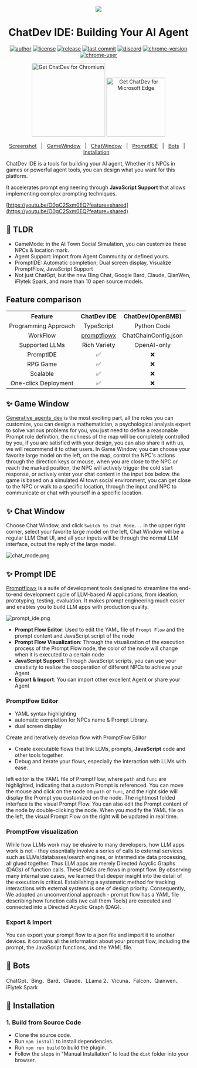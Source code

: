 <p align="center">
    <img src="./screenshots/chatdev.svg">
</p>
<h1 align="center">ChatDev IDE: Building Your AI Agent</h1>

<div align="center">

[![author][author-image]][author-url]
[![license][license-image]][license-url]
[![release][release-image]][release-url]
[![last commit][last-commit-image]][last-commit-url]
[![discord][discord-image]][discord-url]
[![chrome-version][chrome-image]][chrome-url]
[![chrome-user][chrome-user-image]][chrome-user-url]

<a href="https://chrome.google.com/webstore/detail/chatdev-visualize-your-ai/dopllopmmfnghbahgbdejnkebfcmomej?utm_source=github"><img src="./screenshots/chrome-logo.png" width="200" alt="Get ChatDev for Chromium"></a>
<a href="https://microsoftedge.microsoft.com/addons/detail/ceoneifbmcdiihmgfjeodiholmbpmibm?utm_source=github"><img src="./screenshots/edge-logo.png" width="160" alt="Get ChatDev for Microsoft Edge"></a>


[Screenshot](#-screenshot) &nbsp;&nbsp;|&nbsp;&nbsp; [GameWindow](#-game-window) &nbsp;&nbsp;|&nbsp;&nbsp; [ChatWindow](#-chat-window) &nbsp;&nbsp;|&nbsp;&nbsp; [PromptIDE](#-prompt-ide) &nbsp;&nbsp;|&nbsp;&nbsp; [Bots](#-bots) &nbsp;&nbsp;|&nbsp;&nbsp; [Installation](#-installation) &nbsp;&nbsp;

[author-image]: https://img.shields.io/badge/author-10cl-blue.svg
[author-url]: https://github.com/10cl
[license-image]: https://img.shields.io/github/license/10cl/chatdev?color=blue
[license-url]: https://github.com/10cl/chatdev/blob/main/LICENSE
[release-image]: https://img.shields.io/github/v/release/10cl/chatdev?color=blue
[release-url]: https://github.com/10cl/chatdev/releases/latest
[last-commit-image]: https://img.shields.io/github/last-commit/10cl/chatdev?label=last%20commit
[last-commit-url]: https://github.com/10cl/chatdev/commits
[discord-image]: https://img.shields.io/discord/977885982579884082?logo=discord
[discord-url]: https://discord.gg/fdjWfgGPjb
[chrome-url]: https://chromewebstore.google.com/detail/chatdev-ide-building-your/dopllopmmfnghbahgbdejnkebfcmomej
[chrome-image]: https://img.shields.io/chrome-web-store/v/dopllopmmfnghbahgbdejnkebfcmomej
[chrome-user-url]: https://chromewebstore.google.com/detail/chatdev-ide-building-your/dopllopmmfnghbahgbdejnkebfcmomej
[chrome-user-image]: https://img.shields.io/chrome-web-store/users/dopllopmmfnghbahgbdejnkebfcmomej

</div>

ChatDev IDE is a tools for building your AI agent, Whether it's NPCs in games or powerful agent tools, you can design what you want for this platform.

It accelerates prompt engineering through **JavaScript Support** that allows implementing complex prompting techniques.

[https://youtu.be/O0gC2Sxm0EQ?feature=shared](https://youtu.be/O0gC2Sxm0EQ?feature=shared)

## 📢 TLDR
* GameMode: in the AI Town Social Simulation, you can customize these NPCs & location mark.
* Agent Support: import from Agent Community or defined yours.
* PromptIDE: Automatic completion, Dual screen display, Visualize PromptFlow, JavaScript Support
* Not just ChatGpt, but the new Bing Chat, Google Bard, Claude, QianWen, iFlytek Spark, and more than 10 open source models.

## Feature comparison
<table style="width: 100%;">
  <tr>
    <th align="center">Feature</th>
    <th align="center">ChatDev IDE</th>
    <th align="center">ChatDev(OpenBMB)</th>
  </tr>
  <tr>
    <td align="center">Programming Approach</td>
    <td align="center">TypeScript</td>
    <td align="center">Python Code</td>
  </tr>
  <tr>
    <td align="center">WorkFlow</td>
    <td align="center"><a href="https://github.com/10cl/promptflowx/">promptflowx</a></td>
    <td align="center">ChatChainConfig.json</td>
  </tr>
  <tr>
    <td align="center">Supported LLMs</td>
    <td align="center">Rich Variety</td>
    <td align="center">OpenAI-only</td>
  </tr>
  <tr>
    <td align="center">PromptIDE</td>
    <td align="center">✅</td>
    <td align="center">❌</td>
  </tr>
  <tr>
    <td align="center">RPG Game</td>
    <td align="center">✅</td>
    <td align="center">❌</td>
  </tr>
  <tr>
    <td align="center">Scalable</td>
    <td align="center">✅</td>
    <td align="center">❌</td>
  </tr>
  <tr>
    <td align="center">One-click Deployment</td>
    <td align="center">✅</td>
    <td align="center">❌</td>
  </tr>
</table>

## ✨ Game Window
[Generative_agents_dev](https://github.com/10cl/generative_agents_dev/) is the most exciting part, all the roles you can customize, you can design a mathematician, a psychological analysis expert to solve various problems for you, you just need to define a reasonable Prompt role definition, the richness of the map will be completely controlled by you, if you are satisfied with your design, you can also share it with us, we will recommend it to other users.
In Game Window, you can choose your favorite large model on the left, on the map, control the NPC's actions through the direction keys or mouse, when you are close to the NPC or reach the marked position, the NPC will actively trigger the cold start response, or actively enter your chat content in the input box below.
the game is based on a simulated AI town social environment, you can get close to the NPC or walk to a specific location, through the input and NPC to communicate or chat with yourself in a specific location.

## ✨ Chat Window
Choose Chat Window, and click `Switch to Chat Mode...` in the upper right corner, select your favorite large model on the left, Chat Window will be a regular LLM Chat UI, 
and all your inputs will be through the normal LLM interface, output the reply of the large model.

![chat_mode.png](./screenshots/chat_mode.png)

## ✨ Prompt IDE
[Promptflowx](https://github.com/10cl/promptflowx/) is a suite of development tools designed to streamline the end-to-end development cycle of LLM-based AI applications, from ideation, prototyping, testing, evaluation.    It makes prompt engineering much easier and enables you to build LLM apps with production quality.

![prompt_ide.png](./screenshots/prompt_ide.png)

- **Prompt Flow Editor**: Used to edit the YAML file of `Prompt Flow` and the prompt content and JavaScript script of the node
- **Prompt Flow Visualization**: Through the visualization of the execution process of the Prompt Flow node, the color of the node will change when it is executed to a certain node
- **JavaScript Support**: Through JavaScript scripts, you can use your creativity to realize the cooperation of different NPCs to achieve your Agent
- **Export & Import**: You can import other excellent Agent or share your Agent

### PromptFow Editor

- YAML syntax highlighting
- automatic completion for NPCs name & Prompt Library.
- dual screen display

Create and iteratively develop flow with PromptFow Editor
- Create executable flows that link LLMs, prompts, **JavaScript** code and other tools together.
- Debug and iterate your flows, especially the interaction with LLMs with ease.

left editor is the YAML file of PromptFlow, where `path` and `func` are highlighted, indicating that a custom Prompt is referenced. You can move the mouse and click on the node on `path` or `func`, and the right side will display the Prompt you customized on the node. The rightmost folded interface is the visual Prompt Flow. You can also edit the Prompt content of the node by double-clicking the node.
When you modify the YAML file on the left, the visual Prompt Flow on the right will be updated in real time.


### PromptFow visualization
While how LLMs work may be elusive to many developers, how LLM apps work is not - they essentially involve a series of calls to external services such as LLMs/databases/search engines, or intermediate data processing, all glued together. Thus LLM apps are merely Directed Acyclic Graphs (DAGs) of function calls. These DAGs are flows in prompt flow.
By observing many internal use cases, we learned that deeper insight into the detail of the execution is critical. Establishing a systematic method for tracking interactions with external systems is one of design priority. Consequently, We adopted an unconventional approach - prompt flow has a YAML file describing how function calls (we call them Tools) are executed and connected into a Directed Acyclic Graph (DAG).


### Export & Import
You can export your prompt flow to a json file and import it to another devices.
it contains all the information about your prompt flow, including the prompt, the JavaScript functions, and the YAML file.

## 🤖 Bots
ChatGpt、Bing、Bard、Claude、LLama 2、Vicuna、Falcon、Qianwen、iFlytek Spark

## 🔨 Installation

### 1. Build from Source Code

* Clone the source code.
* Run `npm install` to install dependencies.
* Run `npm run build` to build the plugin.
* Follow the steps in "Manual Installation" to load the `dist` folder into your browser.
